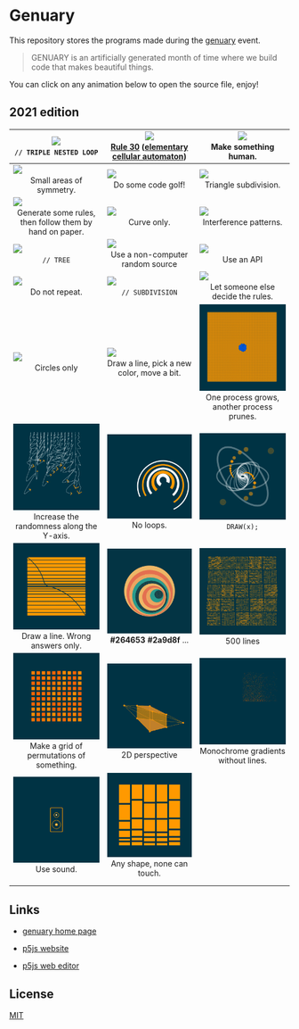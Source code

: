 # Genuary

This repository stores the programs made during the [genuary](https://genuary2021.github.io/) event.

> GENUARY is an artificially generated month of time where we build code that makes beautiful things.
>

You can click on any animation below to open the source file, enjoy!

## 2021 edition

| [![](./2021/day_1/genuary_1.gif)](./2021/day_1/day_1.js)<br><center>`// TRIPLE NESTED LOOP`</center> | [![](./2021/day_2/genuary_2.gif)](./2021/day_2/day_2.js)<br/><center>[Rule 30](https://www.wolframalpha.com/input/?i=rule+30) ([elementary cellular automaton](https://en.wikipedia.org/wiki/Rule_30))</center> | [![](./2021/day_3/genuary_3.gif)](./2021/day_3/day_3.js)<br/><center>Make something human.</center> |
| ------------------------------------------------------------ | ------------------------------------------------------------ | ------------------------------------------------------------ |
| [![](./2021/day_4/genuary_4.gif)](./2021/day_4/day_4.js)<br/><center>Small areas of symmetry.</center> | [![](./2021/day_5/genuary_5.gif)](./2021/day_5/day_5.js)<br/><center>Do some code golf!</center> | [![](./2021/day_6/genuary_6.gif)](./2021/day_6/day_6.js)<br/><center>Triangle subdivision.</center> |
| [![](./2021/day_7/genuary_7.gif)](./2021/day_7/day_7.js)<br/><center>Generate some rules, then follow them by hand on paper.</center> | [![](./2021/day_8/genuary_8.gif)](./2021/day_8/day_8.js)<br/><center>Curve only.</center> | [![](./2021/day_9/genuary_9.gif)](./2021/day_9/day_9.js)<br/><center>Interference patterns.</center> |
| [![](./2021/day_10/genuary_10.gif)](./2021/day_10/day_10.js)<br/><center>`// TREE`</center> | [![](./2021/day_11/genuary_11.gif)](./2021/day_11/day_11.js)<br/><center>Use a non-computer random source</center> | [![](./2021/day_12/genuary_12.gif)](./2021/day_12/day_12.js)<br/><center>Use an API</center> |
| [![](./2021/day_13/genuary_13.gif)](./2021/day_13/day_13.js)<br/><center>Do not repeat.</center> | [![](./2021/day_14/genuary_14.gif)](./2021/day_14/day_14.js)<br/><center>`// SUBDIVISION`</center> | [![](./2021/day_15/genuary_15.gif)](./2021/day_15/day_15.js)<br/><center>Let someone else decide the rules.</center> |
| [![](./2021/day_16/genuary_16.gif)](./2021/day_16/day_16.js)<br/><center>Circles only</center> | [![](./2021/day_17/genuary_17.gif)](./2021/day_17/day_17.js)<br/><center>Draw a line, pick a new color, move a bit.</center> | [![](./2021/day_18/genuary_18.gif)](./2021/day_18/day_18.js)<br/><center>One process grows, another process prunes.</center> |
| [![](./2021/day_19/genuary_19.gif)](./2021/day_19/day_19.js)<br/><center>Increase the randomness along the Y-axis.</center> | [![](./2021/day_20/genuary_20.gif)](./2021/day_20/day_20.js)<br/><center>No loops.</center> | [![](./2021/day_21/genuary_21.gif)](./2021/day_21/day_21.js)<br/><center>`DRAW(x);`</center> |
| [![](./2021/day_22/genuary_22.gif)](./2021/day_22/day_22.js)<br/><center>Draw a line. Wrong answers only.</center> | [![](./2021/day_23/genuary_23.gif)](./2021/day_23/day_23.js)<br/><center>**#264653** **#2a9d8f** ...</center> | [![](./2021/day_24/genuary_24.gif)](./2021/day_24/day_24.js)<br/><center>500 lines</center> |
| [![](./2021/day_25/genuary_25.gif)](./2021/day_25/day_25.js)<br/><center>Make a grid of permutations of something.</center> | [![](./2021/day_26/genuary_26.gif)](./2021/day_26/day_26.js)<br/><center>2D perspective</center> | [![](./2021/day_27/genuary_27.gif)](./2021/day_27/day_27.js)<br/><center>Monochrome gradients without lines.</center> |
| [![](./2021/day_28/genuary_28.gif)](./2021/day_28/day_28.js)<br/><center>Use sound.</center> | [![](./2021/day_29/genuary_29.gif)](./2021/day_29/day_29.js)<br/><center>Any shape, none can touch.</center> |                                                              |
|                                                              |                                                              |                                                              |
|                                                              |                                                              |                                                              |



## Links

- [genuary home page](https://genuary2021.github.io)

- [p5js website](p5js.org/)

- [p5js web editor](https://editor.p5js.org/)

  

## License
[MIT](https://choosealicense.com/licenses/mit/)
